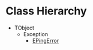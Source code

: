 # Class Hierarchy

   - TObject
      - Exception
         - [EPingError](ok_back_comment_private.EPingError.md)

